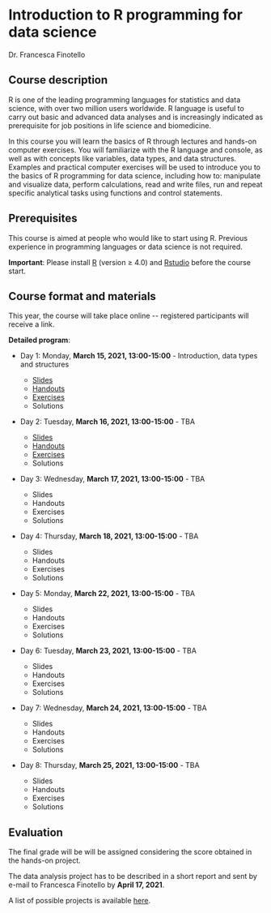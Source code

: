 # Introduction to R programming for data science

Dr. Francesca Finotello

## Course description

R is one of the leading programming languages for statistics and data science, with over two million users worldwide. R language is useful to carry out basic and advanced data analyses and is increasingly indicated as prerequisite for job positions in life science and biomedicine.

In this course you will learn the basics of R through lectures and hands-on computer exercises. You will familiarize with the R language and console, as well as with concepts like variables, data types, and data structures. Examples and practical computer exercises will be used to introduce you to the basics of R programming for data science, including how to: manipulate and visualize data, perform calculations, read and write files, run and repeat specific analytical tasks using functions and control statements. 

## Prerequisites

This course is aimed at people who would like to start using R. 
Previous experience in programming languages or data science is not required.

**Important**: Please install [R](https://www.r-project.org/) (version ≥ 4.0) and [Rstudio](https://www.rstudio.com/) before the course start.

## Course format and materials


This year, the course will take place online -- registered participants will receive a link.

**Detailed program**:

* Day 1: Monday, **March 15, 2021, 13:00-15:00** - Introduction, data types and structures
  * [Slides](https://htmlpreview.github.io/?https://github.com/FFinotello/Rcourse/blob/master/Slides/Rcourse_2021_day1.html)
  * [Handouts](https://github.com/FFinotello/Rcourse/blob/master/Handouts/Rcourse_2021_day1.pdf)
  * [Exercises](https://htmlpreview.github.io/?https://github.com/FFinotello/Rcourse/blob/master/Exercises/Rcourse_2021_day1_Ex.html)
  * Solutions
 
* Day 2: Tuesday, **March 16, 2021, 13:00-15:00** - TBA
  * [Slides](https://htmlpreview.github.io/?https://github.com/FFinotello/Rcourse/blob/master/Slides/Rcourse_2021_day2.html)
  * [Handouts](https://github.com/FFinotello/Rcourse/blob/master/Handouts/Rcourse_2021_day2.pdf)
  * [Exercises](https://htmlpreview.github.io/?https://github.com/FFinotello/Rcourse/blob/master/Exercises/Rcourse_2021_day2_Ex.html)
  * Solutions

* Day 3: Wednesday, **March 17, 2021, 13:00-15:00** - TBA
  * Slides
  * Handouts
  * Exercises
  * Solutions
 
* Day 4: Thursday, **March 18, 2021, 13:00-15:00** - TBA
  * Slides
  * Handouts
  * Exercises
  * Solutions
  
* Day 5: Monday, **March 22, 2021, 13:00-15:00** - TBA
  * Slides
  * Handouts
  * Exercises
  * Solutions

* Day 6: Tuesday, **March 23, 2021, 13:00-15:00** - TBA
  * Slides
  * Handouts
  * Exercises
  * Solutions

* Day 7: Wednesday, **March 24, 2021, 13:00-15:00** - TBA
  * Slides
  * Handouts
  * Exercises
  * Solutions
 
* Day 8: Thursday, **March 25, 2021, 13:00-15:00** - TBA
  * Slides
  * Handouts
  * Exercises
  * Solutions


## Evaluation

The final grade will be will be assigned considering the score obtained in the hands-on project.

The data analysis project has to be described in a short report and sent by e-mail to Francesca Finotello by **April 17, 2021**. 

A list of possible projects is available [here](https://github.com/FFinotello/Rcourse/tree/master/Projects).
